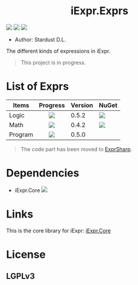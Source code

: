 <div align="center">
    <!--<img src="./resources/images/core.png" width = "8%"/>-->
    <h1>iExpr.Exprs</h1>
</div>

![](https://img.shields.io/badge/framework-.netstandard2.0-blue.svg)
![](https://img.shields.io/badge/build-passing-brightgreen.svg)
![](http://progressed.io/bar/60?title=done)

[x]: [![](https://img.shields.io/badge/nuget-v0.3-brightgreen.svg)](https://www.nuget.org/packages/iExpr.Core/0.3.0)

+ Author: Stardust D.L.

The different kinds of expressions in iExpr.

> This project is in progress.

# List of Exprs

|Items          | Progress                          |   Version | NuGet|
| ------------- |:-------------:                    | --------- |------|
| Logic         | ![](http://progressed.io/bar/100) | 0.5.2     |[![](https://img.shields.io/badge/nuget-v0.5.1-brightgreen.svg)](https://www.nuget.org/packages/iExpr.Exprs.Logic/0.5.1)|
| Math          | ![](http://progressed.io/bar/50)  | 0.4.2     |[![](https://img.shields.io/badge/nuget-v0.4.1-brightgreen.svg)](https://www.nuget.org/packages/iExpr.Exprs.Math/0.4.1)|
| Program       | ![](http://progressed.io/bar/60)  | 0.5.0     ||

> The code part has been moved to [ExprSharp](https://github.com/ExprSharp).

# Dependencies

+ iExpr.Core [![](https://img.shields.io/badge/version-0.5.2-blue.svg)](https://github.com/iExpr/iExpr.Core)

# Links

This is the core library for iExpr: [iExpr.Core](https://github.com/iExpr/iExpr.Core)

# License

## LGPLv3